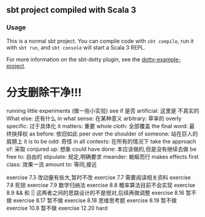 ## sbt project compiled with Scala 3

### Usage

This is a normal sbt project. You can compile code with `sbt compile`, run it with `sbt run`, and `sbt console` will start a Scala 3 REPL.

For more information on the sbt-dotty plugin, see the
[dotty-example-project](https://github.com/lampepfl/dotty-example-project/blob/master/README.md).


# 分支删除干净!!! 

running little experiments (做一些小实验) 
see if 是否
artificial: 这里是  不真实的
What else: 还有什么
in what sense: 在某种意义
arbitrary: 草率的
overly specific: 过于具体化
it matters: 重要
whole cloth: 全部覆盖
the final word: 最终抉择权
as before: 依旧如此
peer over the shoulder of someone: 站在巨人的肩膀上
it is to be odd: 奇怪
in all contexts: 在所有的情况下
take the approach of: 采取
conjured up: 想象
could have done: 本应该做的,但是没有继续去做
be free to: 自由的
stipulate: 规定,明确要求
meander: 蜿蜒而行
makes effects first class: 效果一流
amount to: 等同,接近


exercise 7.3 改动量有些大,暂时不改
exercise 7.7 需要阅读相关资料
exercise 7.8 死锁
exercise 7.9 数学归纳法
exercise 8.8 概率算法目前不会实现
exercise 8.9 && 和 || 这两者之间的思路设计的不是很对,后续再做调整
exercise 8.16 暂不做
exercise 8.17 暂不做
exercise 8.18 思维思考题
exercise 8.19 暂不做
exercise 10.8 暂不做
exercise 12.20 hard
